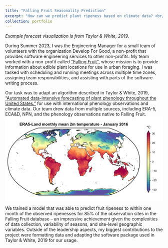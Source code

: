 ```yaml
---
title: "Falling Fruit Seasonality Prediction"
excerpt: "How can we predict plant ripeness based on climate data? <br/><img src='/images/portfolio/example_forecast.png'>"
collection: portfolio
---
```

*Example forecast visualization is from Taylor & White, 2019.*

During Summer 2023, I was the Engineering Manager for a small team of volunteers with the organization
Develop For Good, a non-profit that provides software engineering services to other non-profits.
My team worked with a non-profit called ["Falling Fruit"](https://fallingfruit.org), whose mission is to provide information about edible plant locations for use in urban foraging.
I was tasked with scheduling and running meetings across multiple time zones, assigning team responsibilities, and assisting with parts of the software writing process.

Our task was to adapt an algorithm described in Taylor & White, 2019, [“Automated data-intensive forecasting of plant phenology throughout the United States.”](https://doi.org/10.1002/eap.2025) for use with international phenology observations and climate data.
Our team drew data from multiple sources, including ERA-5, ECA&D, NPN, and the phenology observations native to Falling Fruit.
![era-5 map](/images/portfolio/era_5.png)

We trained a model that was able to predict fruit ripeness to within one month of the observed ripenesses for 85% of the observation sites in the Falling Fruit database – an impressive achievement given the complexities of data collection, variability of seasons, and site-level geographic variables.
Outside of the leadership aspects, my biggest contributions to the project were formatting data and adapting the software package used in Taylor & White, 2019 for our usage.
